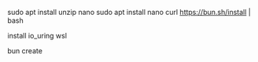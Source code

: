 
sudo apt install unzip nano
sudo apt install nano
curl https://bun.sh/install | bash


install io_uring wsl 


bun create
